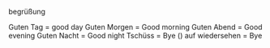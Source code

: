 begrüßung

Guten Tag = good day
Guten Morgen = Good morning
Guten Abend = Good evening
Guten Nacht = Good night
Tschüss = Bye ()
auf wiedersehen = Bye

